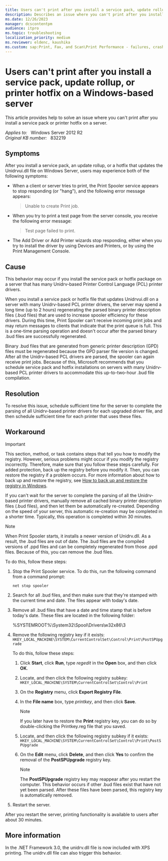 ```yaml
---
title: Users can't print after you install a service pack, update rollup, or printer hotfix on a server in Windows
description: Describes an issue where you can't print after you install a service pack or printer hotfix on a server.
ms.date: 12/26/2023
manager: dcscontentpm
audience: itpro
ms.topic: troubleshooting
localization_priority: medium
ms.reviewer: eldenc, kaushika
ms.custom: sap:Print, Fax, and Scan\Print Performance - failures, crashes, not responsive, csstroubleshoot
---
```

# Users can't print after you install a service pack, update rollup, or printer hotfix on a Windows-based server

This article provides help to solve an issue where you can't print after you install a service pack or printer hotfix on a server.

_Applies to:_ &nbsp; Windows Server 2012 R2  
_Original KB number:_ &nbsp; 832219

## Symptoms

After you install a service pack, an update rollup, or a hotfix that updates the Unidrvui.dll file on Windows Server, users may experience both of the following symptoms:

- When a client or server tries to print, the Print Spooler service appears to stop responding (or "hang"), and the following error message appears:

    > Unable to create Print job.

- When you try to print a test page from the server console, you receive the following error message:

    > Test page failed to print.

- The Add Driver or Add Printer wizards stop responding, either when you try to install the driver by using Devices and Printers, or by using the Print Management Console.

## Cause

This behavior may occur if you install the service pack or hotfix package on a server that has many Unidrv-based Printer Control Language (PCL) printer drivers.

When you install a service pack or hotfix file that updates Unidrvui.dll on a server with many Unidrv-based PCL printer drivers, the server may spend a long time (up to 2 hours) regenerating the parsed binary printer description files (.bud files) that are used to increase spooler efficiency for these drivers. During this time, Print Spooler can't receive incoming print jobs and may return messages to clients that indicate that the print queue is full. This is a one-time parsing operation and doesn't occur after the parsed binary .bud files are successfully regenerated.

Binary .bud files that are generated from generic printer description (GPD) files must be regenerated because the GPD parser file version is changed. After all the Unidrv-based PCL drivers are parsed, the spooler can again receive print jobs. Because of this, Microsoft recommends that you schedule service pack and hotfix installations on servers with many Unidrv-based PCL printer drivers to accommodate this up-to-two-hour .bud file compilation.

## Resolution

To resolve this issue, schedule sufficient time for the server to complete the parsing of all Unidrv-based printer drivers for each upgraded driver file, and then schedule sufficient time for each printer that uses these files.

## Workaround

> [!IMPORTANT]
> This section, method, or task contains steps that tell you how to modify the registry. However, serious problems might occur if you modify the registry incorrectly. Therefore, make sure that you follow these steps carefully. For added protection, back up the registry before you modify it. Then, you can restore the registry if a problem occurs. For more information about how to back up and restore the registry, see [How to back up and restore the registry in Windows](https://support.microsoft.com/help/322756).

If you can't wait for the server to complete the parsing of all the Unidrv-based printer drivers, manually remove all cached binary printer description files (.bud files), and then let them be automatically re-created. Depending on the speed of your server, this automatic re-creation may be completed in a shorter time. Typically, this operation is completed within 30 minutes.

> [!NOTE]
> When Print Spooler starts, it installs a newer version of Unidrv.dll. As a result, the .bud files are out of date. The .bud files are the compiled versions of .ppd files and can be completely regenerated from those .ppd files. Because of this, you can remove the .bud files.

To do this, follow these steps:

1. Stop the Print Spooler service. To do this, run the following command from a command prompt:

    ```console
    net stop spooler
    ```

2. Search for all .bud files, and then make sure that they're stamped with the current time and date. The files appear with today's date.
3. Remove all .bud files that have a date and time stamp that is before today's date. These files are located in the following folder:

    %SYSTEMROOT%\\System32\\Spool\\Drivers\\w32x86\\3

4. Remove the following registry key if it exists:  
    `HKEY_LOCAL_MACHINE\SYSTEM\CurrentControlSet\Control\Print\PostSPUpgrade`

    To do this, follow these steps:

    1. Click **Start**, click **Run**, type *regedit* in the **Open** box, and then click **OK**.
    2. Locate, and then click the following registry subkey:  
        `HKEY_LOCAL_MACHINE\SYSTEM\CurrentControlSet\Control\Print`
    3. On the **Registry** menu, click **Export Registry File**.
    4. In the **File name** box, type *printkey*, and then click **Save**.

        > [!NOTE]
        > If you later have to restore the **Print** registry key, you can do so by double-clicking the Printkey.reg file that you saved.
    5. Locate, and then click the following registry subkey if it exists:  
        `HKEY_LOCAL_MACHINE\SYSTEM\CurrentControlSet\Control\Print\PostSPUpgrade`

    6. On the **Edit** menu, click **Delete**, and then click **Yes** to confirm the removal of the **PostSPUpgrade** registry key.

        > [!NOTE]
        > The **PostSPUpgrade** registry key may reappear after you restart the computer. This behavior occurs if other .bud files exist that have not yet been parsed. After these files have been parsed, this registry key is automatically removed.
5. Restart the server.

After you restart the server, printing functionality is available to users after about 30 minutes.

## More information

In the .NET Framework 3.0, the unidrv.dll file is now included with XPS printing. The unidrv.dll file can also trigger this behavior.
